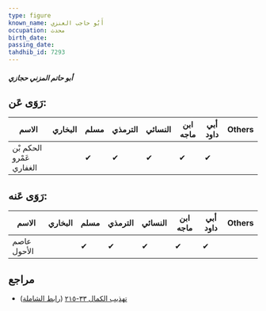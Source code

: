 ```yaml
---
type: figure
known_name: أَبُو حاجب العنزي
occupation: محدث
birth_date:
passing_date:
tahdhib_id: 7293
---
```

##### أبو حاتم المزني حجازي

## رَوَى عَن:
| الاسم                    | البخاري | مسلم | الترمذي | النسائي | ابن ماجه | أبي داود | Others |
| ------------------------ | ------- | ---- | ------- | ------- | -------- | -------- | ------ |
| الحكم بْن عَمْرو الغفاري |         | ✔    | ✔       | ✔       | ✔        | ✔        |        |
## رَوَى عَنه:
| الاسم       | البخاري | مسلم | الترمذي | النسائي | ابن ماجه | أبي داود | Others |
| ----------- | ------- | ---- | ------- | ------- | -------- | -------- | ------ |
| عاصم الأحول |         | ✔    | ✔       | ✔       | ✔        | ✔        |        |
## مراجع
- [تهذيب الكمال ٣٣-٢١٥](obsidian://open?vault=Tahdhib-al-Kamal&file=Figures/٧٢٩٣-أبو%20حاتم%20المزني%20حجازي) ([رابط الشاملة](https://shamela.ws/book/3722/17886))